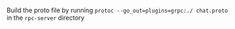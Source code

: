  Build the proto file by running `protoc --go_out=plugins=grpc:./ chat.proto` 
 in the `rpc-server` directory